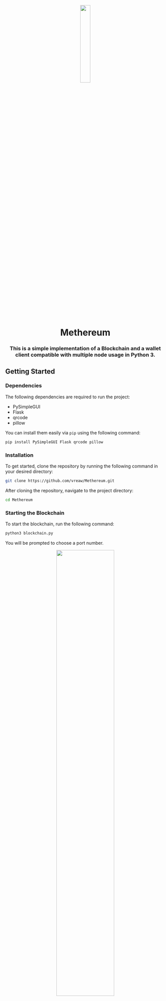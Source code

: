 <p align="center">
    <img width=25% src="https://github.com/vreabernardo/Methereum/assets/45080358/7c24f2f0-fb68-495a-a524-fe2ef337a3c2">
</p>


<p align="center">
<h1 align="center"> Methereum </h1>
<h3 align="center"> This is a simple implementation of a Blockchain and a wallet client compatible with multiple node usage in Python 3.</h3>

## Getting Started

### Dependencies
The following dependencies are required to run the project:
- PySimpleGUI
- Flask
- qrcode
- pillow

You can install them easily via `pip` using the following command:
```bash
pip install PySimpleGUI Flask qrcode pillow
```

### Installation
To get started, clone the repository by running the following command in your desired directory:
```bash
git clone https://github.com/vreaw/Methereum.git
```

After cloning the repository, navigate to the project directory:
```bash
cd Methereum
```

### Starting the Blockchain
To start the blockchain, run the following command:
```bash
python3 blockchain.py
```
You will be prompted to choose a port number.

<p align="center">
    <img width=60% src="https://user-images.githubusercontent.com/45080358/179635863-dd939504-0977-478f-911b-3015f3e1ef50.png">
</p>

### Running the Client
To run the client, execute the following command:
```bash
python3 client.py
```
The client is now ready to use.

<p align="center">
    <img width=60% src="https://user-images.githubusercontent.com/45080358/179635917-2bee1828-40d7-4a16-b874-477cde67e041.png">
</p>

## Code Documentation

The code is documented using inline comments to explain the purpose and functionality of each section. Below is an overview of the main components:

### Blockchain Class

#### `new_block(proof, previous_hash=None)`
Creates a new block in the blockchain with the given proof and optional previous hash.

#### `new_transaction(sender, recipient, amount)`
Adds a new transaction to the current block.

#### `register_node(address)`
Adds a new node to the list of nodes.

#### `valid_chain(chain)`
Validates a chain of blocks to ensure its integrity.

#### `resolve_conflicts()`
Resolves conflicts between different nodes by replacing the current chain with the longest valid chain in the network.

#### `last_block`
Returns the last block in the chain.

#### `hash(block)`
Calculates the SHA-256 hash of a block.

#### `proof_of_work(last_proof)`
Performs the proof-of-work algorithm to find the next valid proof.

#### `valid_proof(last_proof, proof)`
Validates a proof by checking if it meets the required criteria.

### Flask Endpoints

#### `/mine`
GET request to mine a new block.

#### `/transactions/new`
POST request to create a new transaction.

#### `/chain`
GET request to view the full blockchain.

#### `/nodes/register`
POST request to register new nodes.

#### `/nodes/resolve`
GET request to resolve conflicts and update the blockchain.

### Wallet Creation

The code includes a `create_wallet()` function that generates a new wallet address using the UUIDv4 format. This function can be used to create unique wallet addresses for users.
